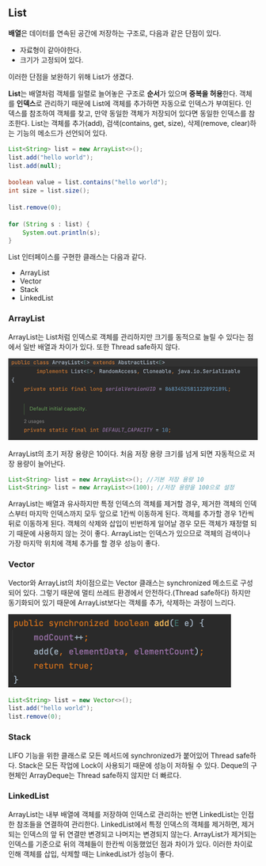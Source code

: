 ## List

**배열**은 데이터를 연속된 공간에 저장하는 구조로, 다음과 같은 단점이 있다.

- 자료형이 같아야한다.
- 크기가 고정되어 있다.

이러한 단점을 보완하기 위해 List가 생겼다.

**List**는 배열처럼 객체를 일렬로 늘어놓은 구조로 **순서**가 있으며 **중복을 허용**한다. 객체를 **인덱스**로 관리하기 때문에 List에 객체를 추가하면 자동으로 인덱스가 부여된다. 인덱스를 참조하여 객체를 찾고, 만약 동일한 객체가 저장되어 있다면 동일한 인덱스를 참조한다. List는 객체를 추가(add), 검색(contains, get, size), 삭제(remove, clear)하는 기능의 메소드가 선언되어 있다. 

```java
List<String> list = new ArrayList<>();
list.add("hello world");
list.add(null);

boolean value = list.contains("hello world");
int size = list.size();

list.remove(0);

for (String s : list) {
    System.out.println(s);
}
```

List 인터페이스를 구현한 클래스는 다음과 같다.

- ArrayList
- Vector
- Stack
- LinkedList

### ArrayList

ArrayList는 List처럼 인덱스로 객체를 관리하지만 크기를 동적으로 늘릴 수 있다는 점에서 일반 배열과 차이가 있다. 또한 Thread safe하지 않다.

![img](https://github.com/dilmah0203/TIL/blob/main/Image/ArrayList.png)

ArrayList의 초기 저장 용량은 10이다. 처음 저장 용량 크기를 넘게 되면 자동적으로 저장 용량이 늘어난다.

```java
List<String> list = new ArrayList<>(); //기본 저장 용량 10
List<String> list = new ArrayList<>(100); //저장 용량을 100으로 설정
```

ArrayList는 배열과 유사하지만 특정 인덱스의 객체를 제거할 경우, 제거한 객체의 인덱스부터 마지막 인덱스까지 모두 앞으로 1칸씩 이동하게 된다. 객체를 추가할 경우 1칸씩 뒤로 이동하게 된다. 객체의 삭제와 삽입이 빈번하게 일어날 경우 모든 객체가 재정렬 되기 때문에 사용하지 않는 것이 좋다. ArrayList는 인덱스가 있으므로 객체의 검색이나 가장 마지막 위치에 객체 추가를 할 경우 성능이 좋다.

### Vector

Vector와 ArrayList의 차이점으로는 Vector 클래스는 synchronized 메소드로 구성되어 있다. 그렇기 때문에 멀티 쓰레드 환경에서 안전하다.(Thread safe하다) 하지만 동기화되어 있기 때문에 ArrayList보다는 객체를 추가, 삭제하는 과정이 느리다.

![img2](https://github.com/dilmah0203/TIL/blob/main/Image/Vector.png)

```java
List<String> list = new Vector<>();
list.add("hello world");
list.remove(0);
```

### Stack

LIFO 기능을 위한 클래스로 모든 메서드에 synchronized가 붙어있어 Thread safe하다. Stack은 모든 작업에 Lock이 사용되기 때문에 성능이 저하될 수 있다. Deque의 구현체인 ArrayDeque는 Thread safe하지 않지만 더 빠르다.

### LinkedList

ArrayList는 내부 배열에 객체를 저장하여 인덱스로 관리하는 반면 LinkedList는 인접한 참조들을 연결하여 관리한다. LinkedList에서 특정 인덱스의 객체를 제거하면, 제거되는 인덱스의 앞 뒤 연결만 변경되고 나머지는 변경되지 않는다. ArrayList가 제거되는 인덱스를 기준으로 뒤의 객체들이 한칸씩 이동했었던 점과 차이가 있다. 이러한 차이로 인해 객체를 삽입, 삭제할 때는 LinkedList가 성능이 좋다.




